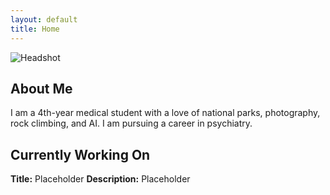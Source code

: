 ```yaml
---
layout: default
title: Home
---
```


![Headshot](assets/images/headshot.jpg)

## About Me
I am a 4th-year medical student with a love of national parks, photography, rock climbing, and AI. I am pursuing a career in psychiatry.

## Currently Working On
**Title:** Placeholder
**Description:** Placeholder
